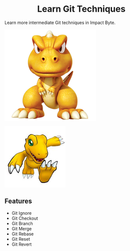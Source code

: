 <div align="center">
  <h1>Learn Git Techniques</h1>
</div>

Learn more intermediate Git techniques in Impact Byte.

![Gon](assets/gon.png)

![Agumon](assets/agumon.jpg)

## Features

- Git Ignore
- Git Checkout
- Git Branch
- Git Merge
- Git Rebase
- Git Reset
- Git Revert
